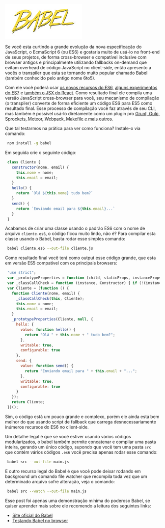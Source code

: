 [![Babel - The JavaScript transpiler](/images/babel.jpg "Babel - The JavaScript transpiler")](https://babeljs.io/ "Babel - The JavaScript transpiler")

Se você esta curtindo a grande evolução da nova especificação do JavaScript, o EcmaScript 6 (ou ES6) e gostaria muito de usá-lo no front-end de seus projetos, de forma cross-browser e compatível inclusive com browser antigos e principalmente utilizando fallbacks on-demand que evitam overhead de código JavaScript no client-side, então apresento a vocês o transpiler que esta se tornando muito popular chamado Babel (também conhecido pelo antigo nome 6to5).

Com ele você poderá usar [os novos recursos do ES6](https://babeljs.io/docs/learn-es6/ "Veja neste link os recursos de compilação do Babel"), [alguns experimentos do ES7](https://babeljs.io/docs/usage/experimental/) e [também o JSX do React](https://babeljs.io/docs/usage/jsx/). Como resultado final ele compila uma versão JavaScript cross-browser para você, seu mecanismo de compilação (o transpiler) converte de forma eficiente um código ES6 para ES5 como resultado final. Esse processo de compilação você faz através de seu CLI, mas também é possível usá-lo diretamente como um plugin pro [Grunt, Gulp, Sprockets, Meteor, Webpack, Makefile e mais outros](https://babeljs.io/docs/using-babel/ "Veja neste link as diversas formas de usar o Babel").

Que tal testarmos na prática para ver como funciona? Instale-o via comando:

``` bash
 npm install -g babel
``` 

Em seguida crie o seguinte código:

``` javascript
 class Cliente {
   constructor(nome, email) {
     this.nome = nome;
     this.email = email;
   }
   hello() {
     return `Olá ${this.nome} tudo bem?`
   }
   send() {
     return `Enviando email para ${this.email}...`
   }
 }
``` 

Acabamos de criar uma classe usando o padrão ES6 com o nome de arquivo `cliente.es6`, o código ficou muito lindo, não é?
Para compilar esta classe usando o Babel, basta rodar esse simples comando:

``` bash
 babel cliente.es6 --out-file cliente.js
``` 

Como resultado final você terá como output esse código grande, que esta em versão ES5 compatível com os principais browsers:

``` javascript
 "use strict";
 var _prototypeProperties = function (child, staticProps, instanceProps) { if (staticProps) Object.defineProperties(child, staticProps); if (instanceProps) Object.defineProperties(child.prototype, instanceProps); };
 var _classCallCheck = function (instance, Constructor) { if (!(instance instanceof Constructor)) { throw new TypeError("Cannot call a class as a function"); } };
 var Cliente = (function () {
   function Cliente(nome, email) {
     _classCallCheck(this, Cliente);
     this.nome = nome;
     this.email = email;
   }
   _prototypeProperties(Cliente, null, {
     hello: {
       value: function hello() {
         return "Olá " + this.nome + " tudo bem?";
       },
       writable: true,
       configurable: true
     },
     send: {
       value: function send() {
         return "Enviando email para " + this.email + "...";
       },
       writable: true,
       configurable: true
     }
   });
   return Cliente;
 })();
``` 

Sim, o código está um pouco grande e complexo, porém ele ainda está bem melhor do que usando script de fallback que carrega desnecessariamente inúmeros recursos do ES6 no client-side.

Um detalhe legal é que se você estiver usando vários códigos modularizados, o babel também permite concatenar e compilar uma pasta inteira, gerando um único código, supondo que você tem uma pasta `src` que contém vários códigos `.es6` você precisa apenas rodar esse comando:

``` bash
 babel src --out-file main.js
``` 

E outro recurso legal do Babel é que você pode deixar rodando em background um comando file watcher que recompila toda vez que um determinado arquivo sofre alteração, veja o comando:

``` bash
 babel src --watch --out-file main.js
``` 

Esse post foi apenas uma demonstração mínima do poderoso Babel, se quiser aprender mais sobre ele recomendo a leitura dos seguintes links:

*   [Site oficial do Babel](https://babeljs.io/)
*   [Testando Babel no browser](https://babeljs.io/repl/)